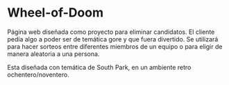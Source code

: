 # Wheel-of-Doom
Página web diseñada como proyecto para eliminar candidatos. El cliente pedía algo a poder ser de temática gore y que fuera divertido. Se utilizará para hacer sorteos entre diferentes miembros de un equipo o para eligir de manera aleatoria a una persona.

Esta diseñada con temática de South Park, en un ambiente retro ochentero/noventero.
